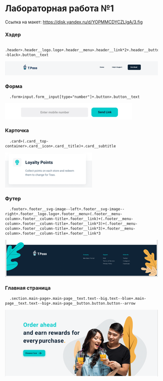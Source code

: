# Лабораторная работа №1
Ссылка на макет: https://disk.yandex.ru/d/YOPMMCDYCZLIgA/3.fig

### Хэдер
```
  .header>.header__logo.logo+.header__menu>.header__link*2+.header__button.button.button--black>.button__text
```
![img.png](public/assets/images/header.png)

### Форма
```
  .form>input.form__input[type="number"]+.button>.button__text
```
![img.png](public/assets/images/form.png)

### Карточка
```
  .card>(.card__top-container>.card__icon+.card__title)+.card__subtitle
```
![img.png](public/assets/images/card.png)

### Футер
```
  .footer>.footer__svg-image--left+.footer__svg-image--right+.footer__logo.logo+.footer__menu>(.footer__menu-column>.footer__column-title+.footer__link)+(.footer__menu-column>.footer__column-title+.footer__link*3)+(.footer__menu-column>.footer__column-title+.footer__link*3)+.footer__menu-column>.footer__column-title+.footer__link*3
```
![img.png](public/assets/images/footer.png)

### Главная страница
```
  .section.main-page>.main-page__text.text--big.text--blue+.main-page__text.text--big+.main-page__button.button.button--arrow
```
![img.png](public/assets/images/main-page.png)
